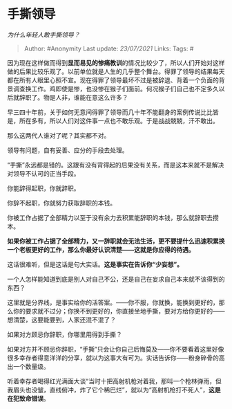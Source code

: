 # 手撕领导
*为什么年轻人敢手撕领导？*

> Author: #Anonymity
Last update: *23/07/2021* 
Links:
Tags:  #  



因为现在这样做而得到**显而易见的惨痛教训**的情况比较少了，所以人们开始对这样做的后果比较乐观了。以前单位就是人生的几乎整个舞台。得罪了领导的结果每天都在所有人眼里心照不宣。现在得罪了领导最坏不过是被辞退、背着一个负面的背景调查换工作。鸡即使是惨，也没惨在猴子们面前。何况猴子们自己也不定多久以后就辞职了。物是人非，谁能在意这么许多？

早三四十年前，关于如何无意间得罪了领导而几十年不能翻身的案例传说比比皆是，所在多有，所以人们对这件事一点也不敢乐观。于是战战兢兢，汗不敢出。

那么这两代人谁对了呢？其实都不对。

领导有问题，自有妥善、应分的手段去处理。

“手撕”永远都是错的。这跟有没有背得起的后果没有关系，而是这本来就不是解决对领导不认可的正当手段。

你能辞得起职，你就辞职。

你辞不起职，你就努力获取辞职的本钱。

你被工作占据了全部精力以至于没有余力去积累能辞职的本钱，那么就辞职去攒本。

**如果你被工作占据了全部精力，又一辞职就会无法生活，更不要提什么迅速积累换一个老板更好的工作，那么你最好认识清楚——这就是你应得的待遇。**

这话很难听，但是这话是句大实话。**这是事实在告诉你“少妄想”。**

一个人怎样能知道到底是别人对自己不公，还是自己在妄求自己本来就不该得到的东西？

这里就是分界线，是事实给你的活答案。——你不服，你就换，能换到更好的，那么你的要求就不过分；你换不到更好的，你直接坐地手撕，要对方给你更好的——想清楚，这要能要到，人家还混不混了？

如果对方顾忌你辞职，你哪里用得到手撕？

如果对方并不顾忌你辞职，“手撕”只会让你自己后悔莫及——你不要看着这里好像很多幸存者得意洋洋的分享，就以为这事大有可为。实话告诉你——粉身碎骨的高出一个数量级。

听着幸存者喝得红光满面大谈“当时十把高射机枪对着我，那叫一个枪林弹雨，但我眉头也没皱，直线俯冲，炸了它个稀巴烂”，就以为“高射机枪打不死人”，**这是在犯致命错误**。



